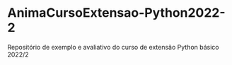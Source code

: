 # AnimaCursoExtensao-Python2022-2
Repositório de exemplo e avaliativo do curso de extensão Python básico 2022/2
